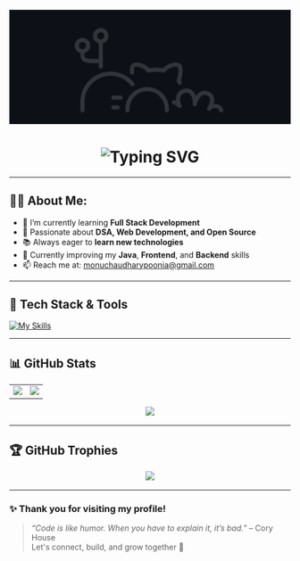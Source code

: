 <!-- Header GIF -->
![MasterHead](GitHeade.gif)

<!-- Typing SVG Intro -->
<div align="center">
  <h1>
    <img src="https://readme-typing-svg.herokuapp.com?font=Jetbrains+Mono&size=25&duration=4000&color=EF873E&center=true&vCenter=true&width=435&lines=Hey..+I'm+Monu+Chaudhary;Welcome+to+my+GitHub!;" alt="Typing SVG" />
  </h1>
</div>

---

## 👨‍💻 About Me:

- 🔭 I’m currently learning **Full Stack Development**
- 🌱 Passionate about **DSA, Web Development, and Open Source**
- 📚 Always eager to **learn new technologies**
- 🧠 Currently improving my **Java**, **Frontend**, and **Backend** skills
- 📫 Reach me at: monuchaudharypoonia@gmail.com

---

## 🧰 Tech Stack & Tools

[![My Skills](https://skillicons.dev/icons?i=java,cpp,html,css,js,git,github,vscode)](https://skillicons.dev)

---

## 📊 GitHub Stats

<div align="center">
  <table>
    <tr>
      <td><img src="https://github-readme-stats.vercel.app/api?username=MonuChaudhary14&show_icons=true&theme=tokyonight&hide_border=true" /></td>
      <td><img src="https://github-readme-stats.vercel.app/api/top-langs/?username=MonuChaudhary14&layout=compact&theme=tokyonight&hide_border=true" /></td>
    </tr>
  </table>

  <img src="https://streak-stats.demolab.com?user=MonuChaudhary14&theme=tokyonight&hide_border=true" />
</div>

---

## 🏆 GitHub Trophies

<p align="center">
  <img src="https://github-profile-trophy.vercel.app/?username=MonuChaudhary14&theme=tokyonight&title=Repositories,Commits,Stars,Followers,PullRequest,Issues&margin-w=15&no-bg=true&no-frame=true"/>
</p>

---

### ✨ Thank you for visiting my profile!

> *“Code is like humor. When you have to explain it, it’s bad.”* – Cory House  
> Let's connect, build, and grow together 🚀
